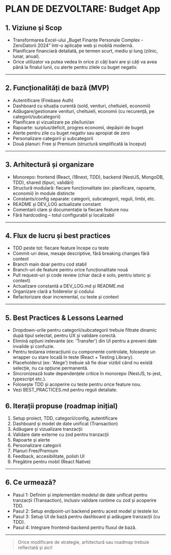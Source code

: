 # PLAN DE DEZVOLTARE: Budget App

## 1. Viziune și Scop
- Transformarea Excel-ului „Buget Finanțe Personale Complex - ZeroDatorii 2024” într-o aplicație web și mobilă modernă.
- Planificare financiară detaliată, pe termen scurt, mediu și lung (zilnic, lunar, anual).
- Orice utilizator va putea vedea în orice zi câți bani are și câți va avea până la finalul lunii, cu alerte pentru zilele cu buget negativ.

---

## 2. Funcționalități de bază (MVP)
- Autentificare (Firebase Auth)
- Dashboard cu situația curentă (sold, venituri, cheltuieli, economii)
- Adăugare/gestionare venituri, cheltuieli, economii (cu recurență, pe categorii/subcategorii)
- Planificare și vizualizare pe zile/luni/an
- Rapoarte: surplus/deficit, progres economii, depășiri de buget
- Alerte pentru zile cu buget negativ sau apropiat de zero
- Personalizare categorii și subcategorii
- Două planuri: Free și Premium (structură simplificată la început)

---

## 3. Arhitectură și organizare
- Monorepo: frontend (React, i18next, TDD), backend (NestJS, MongoDB, TDD), shared (tipuri, validări)
- Structură modulară: fiecare funcționalitate (ex: planificare, rapoarte, economii) în module distincte
- Constants/config separate: categorii, subcategorii, reguli, limbi, etc.
- README și DEV_LOG actualizate constant
- Comentarii clare și documentație la fiecare feature nou
- Fără hardcoding – totul configurabil și localizabil

---

## 4. Flux de lucru și best practices
- TDD peste tot: fiecare feature începe cu teste
- Commit-uri dese, mesaje descriptive, fără breaking changes fără context
- Branch main doar pentru cod stabil
- Branch-uri de feature pentru orice funcționalitate nouă
- Pull request-uri și code review (chiar dacă e solo, pentru istoric și context)
- Actualizare constantă a DEV_LOG.md și README.md
- Organizare clară a folderelor și codului
- Refactorizare doar incremental, cu teste și context

---

## 5. Best Practices & Lessons Learned

- Dropdown-urile pentru categorii/subcategorii trebuie filtrate dinamic după tipul selectat, pentru UX și validare corectă.
- Elimină opțiuni irelevante (ex: 'Transfer') din UI pentru a preveni date invalide și confuzie.
- Pentru testarea interacțiunii cu componente controlate, folosește un wrapper cu stare locală în teste (React + Testing Library).
- Placeholderul (ex: 'Alege') trebuie să fie doar vizibil când nu există selecție, nu ca opțiune permanentă.
- Sincronizează toate dependențele critice în monorepo (NestJS, ts-jest, typescript etc.).
- Folosește TDD și acoperire cu teste pentru orice feature nou.
- Vezi BEST_PRACTICES.md pentru reguli detaliate.

## 6. Iterații propuse (roadmap inițial)
1. Setup proiect, TDD, categorii/config, autentificare
2. Dashboard și model de date unificat (Transaction)
3. Adăugare și vizualizare tranzacții
4. Validare date externe cu zod pentru tranzacții
5. Rapoarte și alerte
6. Personalizare categorii
7. Planuri Free/Premium
8. Feedback, accesibilitate, polish UI
9. Pregătire pentru mobil (React Native)

---

## 6. Ce urmează?
- Pasul 1: Definim și implementăm modelul de date unificat pentru tranzacții (Transaction), inclusiv validare runtime cu zod și acoperire TDD.
- Pasul 2: Setup endpoint-uri backend pentru acest model și testele lor.
- Pasul 3: Setup UI de bază pentru dashboard și adăugare tranzacții (cu TDD).
- Pasul 4: Integrare frontend-backend pentru fluxul de bază.

---

> Orice modificare de strategie, arhitectură sau roadmap trebuie reflectată și aici!
